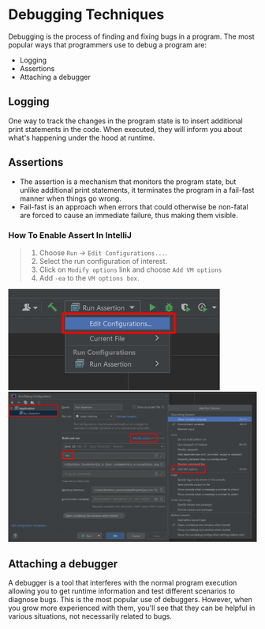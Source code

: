 # Debugging Techniques

Debugging is the process of finding and fixing bugs in a program.
The most popular ways that programmers use to debug a program are:

- Logging
- Assertions
- Attaching a debugger

## Logging

One way to track the changes in the program state is to insert additional print statements in the code. When executed,
they will inform you about what's happening under the hood at runtime.

## Assertions

- The assertion is a mechanism that monitors the program state, but unlike additional print statements, it terminates
  the program in a fail-fast manner when things go wrong.
- Fail-fast is an approach when errors that could otherwise be non-fatal are forced to cause an immediate failure, thus
  making them visible.

### How To Enable Assert In IntelliJ

> 1. Choose `Run` → `Edit Configurations...`.
> 2. Select the run configuration of interest.
> 3. Click on `Modify options` link and choose `Add VM options`
> 4. Add `-ea` to the `VM options box`.

![assertions_1.png](./images/assertions_1.png)
![assertions_2.png](./images/assertions_2.png)

## Attaching a debugger

A debugger is a tool that interferes with the normal program execution allowing you to get runtime information and test
different scenarios to diagnose bugs. This is the most popular use of debuggers. However, when you grow more experienced
with them, you'll see that they can be helpful in various situations, not necessarily related to bugs.